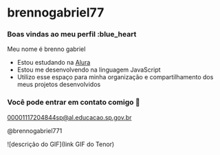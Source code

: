 # brennogabriel77
### Boas vindas ao meu perfil :blue_heart

Meu nome é brenno gabriel

- Estou estudando na [Alura](https://www.alura.com.br)
- Estou me desenvolvendo na linguagem JavaScript
- Utilizo esse espaço para minha organização e compartilhamento dos meus projetos desenvolvidos

### Você pode entrar em contato comigo 📧

00001117204844sp@al.educacao.sp.gov.br

@brennogabriel771

![descrição do GIF](link GIF do Tenor)
